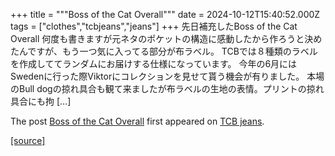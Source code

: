 +++
title = """Boss of the Cat Overall"""
date = 2024-10-12T15:40:52.000Z
tags = ["clothes","tcbjeans","jeans"]
+++
先日補充したBoss of the Cat Overall 何度も書きますが元ネタのポケットの構造に感動したから作ろうと決めたんですが、もう一つ気に入ってる部分が布ラベル。 TCBでは８種類のラベルを作成しててランダムにお届けする仕様になっています。 今年の6月にはSwedenに行った際Viktorにコレクションを見せて貰う機会が有りました。 本場のBull dogの掠れ具合も観て来ましたが布ラベルの生地の表情。プリントの掠れ具合にも拘 \[…\]

The post [Boss of the Cat Overall](http://tcbjeans.com/2024/10/13/49496) first appeared on [TCB jeans](http://tcbjeans.com).

[[source]](http://tcbjeans.com/2024/10/13/49496)
